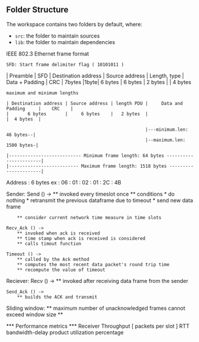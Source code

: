 ## Folder Structure

The workspace contains two folders by default, where:

- `src`: the folder to maintain sources
- `lib`: the folder to maintain dependencies

IEEE 802.3 Ethernet frame format


    SFD: Start frame delimiter flag ( 10101011 )

   | Preamble | SFD | Destination address | Source address | Length, type | Data + Padding | CRC
   |  7bytes  |1byte|       6 bytes       |     6 bytes    |    2 bytes   |                | 4 bytes

    maximum and minimum lengths

    | Destination address | Source address | length PDU |     Data and Padding     |    CRC    |
    |       6 bytes       |     6 bytes    |   2 bytes  |                          |  4 bytes  |

                                                        |---minimum.len: 46 bytes--|
                                                        |--maximum.len: 1500 bytes-|

    |--------------------------- Minimum frame length: 64 bytes -----------------------|
    |-------------------------- Maximum frame length: 1518 bytes ----------------------|


Address : 6 bytes
    ex : 06 : 01 : 02 : 01 : 2C : 4B


Sender:
    Send () -> 
        ** invoked every timeslot once
        ** conditions
            * do nothing 
            * retransmit the previous dataframe due to timeout
            * send new data frame

        ** consider current network time measure in time slots

    Recv_Ack () ->
        ** invoked when ack is received
        ** time stamp when ack is received is considered
        ** calls timout function

    Timeout () -> 
        ** called by the Ack method
        ** computes the most recent data packet's round trip time
        ** recompute the value of timeout

Reciever: 
    Recv () -> 
        ** invoked after receiving data frame from the sender
    
    Send_Ack () -> 
        ** builds the ACK and transmit

Sliding window:
    ** maximum number of unacknowledged frames cannot exceed window size
    ** 

*** Performance metrics ***
    Receiver Throughput [ packets per slot ]
    RTT
    bandwidth-delay product
    utilization percentage
